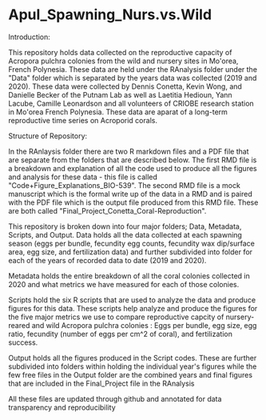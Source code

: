 # Apul_Spawning_Nurs.vs.Wild

Introduction:

This repository holds data collected on the reproductive capacity of Acropora pulchra colonies from the wild and nursery 
sites in Mo'orea, French Polynesia. These data are held under the RAnalysis folder under the "Data" folder which is separated
by the years data was collected (2019 and 2020). These data were collected by Dennis Conetta, Kevin Wong, and Danielle 
Becker of the Putnam Lab as well as Laetitia Hedioun, Yann Lacube, Camille Leonardson and all volunteers of CRIOBE
research station in Mo'orea French Polynesia. These data are aparat of a long-term reproductive time series on Acroporid 
corals.

Structure of Repository:

In the RAnlaysis folder there are two R markdown files and a PDF file that are separate from the folders that are
described below. The first RMD file is a breakdown and explanation of all the code used to produce all the figures
and analysis for these data - this file is called "Code+Figure_Explanations_BIO-539". The second RMD file is a mock
manuscript which is the formal write up of the data in a RMD and is paired with the PDF file which is the output file
produced from this RMD file. These are both called "Final_Project_Conetta_Coral-Reproduction". 

This repository is broken down into four major folders; Data, Metadata, Scripts, and Output. Data holds all the data 
collected at each spawning season (eggs per bundle, fecundity egg counts, fecundity wax dip/surface area, egg size, and 
fertilization data) and further subdivided into folder for each of the years of recorded data to date (2019 and 2020).

Metadata holds the entire breakdown of all the coral colonies collected in 2020 and what metrics we have measured for each
of those colonies.

Scripts hold the six R scripts that are used to analyze the data and produce figures for this data. These scripts help 
analyze and produce the figures for the five major metrics we use to compare reproductive capcity of nursery-reared and
wild Acropora pulchra colonies : Eggs per bundle, egg size, egg ratio, fecundity (number of eggs per cm^2 of coral), and 
fertilization success.

Output holds all the figures produced in the Script codes. These are further subdivided into folders within holding the
individual year's figures while the few free files in the Output folder are the combined years and final figures that are
included in the Final_Project file in the RAnalysis

All these files are updated through github and annotated for data transparency and reproducibility



